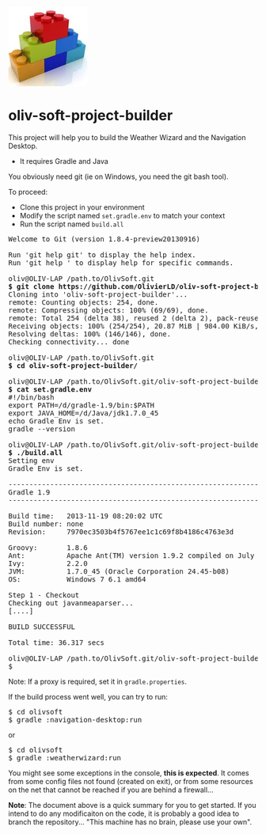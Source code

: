 ![project-builder](./build.system.jpg "Project Builder") 
# oliv-soft-project-builder
This project will help you to build the Weather Wizard and the Navigation Desktop.
- It requires Gradle and Java

You obviously need git (ie on Windows, you need the git bash tool).

To proceed:

- Clone this project in your environment
- Modify the script named `set.gradle.env` to match your context
- Run the script named `build.all`

<pre>
Welcome to Git (version 1.8.4-preview20130916)

Run 'git help git' to display the help index.
Run 'git help <command>' to display help for specific commands.

oliv@OLIV-LAP /path.to/OlivSoft.git
<b>$ git clone https://github.com/OlivierLD/oliv-soft-project-builder.git</b>
Cloning into 'oliv-soft-project-builder'...
remote: Counting objects: 254, done.
remote: Compressing objects: 100% (69/69), done.
remote: Total 254 (delta 38), reused 2 (delta 2), pack-reused 182Receiving objects:  75% (191/254), 20.62 MiB | 971.00 KiB/s
Receiving objects: 100% (254/254), 20.87 MiB | 984.00 KiB/s, done.
Resolving deltas: 100% (146/146), done.
Checking connectivity... done

oliv@OLIV-LAP /path.to/OlivSoft.git
<b>$ cd oliv-soft-project-builder/</b>

oliv@OLIV-LAP /path.to/OlivSoft.git/oliv-soft-project-builder (master)
<b>$ cat set.gradle.env</b>
#!/bin/bash
export PATH=/d/gradle-1.9/bin:$PATH
export JAVA_HOME=/d/Java/jdk1.7.0_45
echo Gradle Env is set.
gradle --version

oliv@OLIV-LAP /path.to/OlivSoft.git/oliv-soft-project-builder (master)
<b>$ ./build.all</b>
Setting env
Gradle Env is set.

------------------------------------------------------------
Gradle 1.9
------------------------------------------------------------

Build time:   2013-11-19 08:20:02 UTC
Build number: none
Revision:     7970ec3503b4f5767ee1c1c69f8b4186c4763e3d

Groovy:       1.8.6
Ant:          Apache Ant(TM) version 1.9.2 compiled on July 8 2013
Ivy:          2.2.0
JVM:          1.7.0_45 (Oracle Corporation 24.45-b08)
OS:           Windows 7 6.1 amd64

Step 1 - Checkout
Checking out javanmeaparser...
[....]

BUILD SUCCESSFUL

Total time: 36.317 secs

oliv@OLIV-LAP /path.to/OlivSoft.git/oliv-soft-project-builder (master)
$
</pre>

Note: If a proxy is required, set it in `gradle.properties`.

If the build process went well, you can try to run:
<pre>
$ cd olivsoft
$ gradle :navigation-desktop:run
</pre>
or 
<pre>
$ cd olivsoft
$ gradle :weatherwizard:run
</pre>

You might see some exceptions in the console, <b>this is expected</b>. It comes from some config files not found (created on exit), or from some resources on the net that cannot be reached if you are behind a firewall...

<b>Note</b>: The document above is a quick summary for you to get started. If you intend to do any modificaiton on the code, it is probably a good idea to branch the repository... "This machine has no brain, please use your own".
